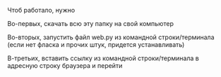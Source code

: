 Чтоб работало, нужно

Во-первых, скачать всю эту папку на свой компьютер

Во-вторых, запустить файл web.py из командной строки/терминала (если нет фласка и прочих штук, придется устанавливать)

В-третьих, вставить ссылку из командной строки/терминала в адресную строку браузера и перейти
